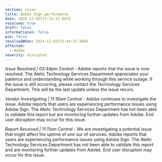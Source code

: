 ```yaml
---
section: issue
title: Adobe Sign performance
date: 2024-12-02T17:11:27.847Z
resolved: true
draft: false
informational: false
pin: false
resolvedWhen: 2024-12-02T21:44:27.849Z
affected:
  - Adobe
severity: disrupted
---
```

*Issue Resolved | 03:44pm Central* - Adobe reports that the issue is now resolved. The Atelic Technology Services Department appreciates your patience and understanding while working through this service outage. If the issue is still occurring, please contact the Technology Services Department. This will be the last update unless the issue recurs.

*Vendor Investigating | 11:16am Central* - Adobe continues to investigate the issue. Adobe reports that users are experiencing performance issues using Adobe Sign. The Atelic Technology Services Department has not been able to validate this report but are monitoring further updates from Adobe. End user disruption may occur for this issue.

*Report Received | 11:11am Central* - We are investigating a potential issue that might affect the uptime of one our of services. Adobe reports that users are experiencing performance issues using Adobe Sign. The Atelic Technology Services Department has not been able to validate this report and are monitoring further updates from Adobe. End user disruption may occur for this issue.